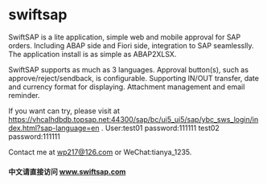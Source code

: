 # swiftsap

SwiftSAP is a lite application, simple web and mobile approval for SAP orders.
Including ABAP side and Fiori side, integration to SAP seamlesslly.
The application install is as simple as ABAP2XLSX.

							
SwiftSAP supports as much as 3 languages.
Approval button(s), such as approve/reject/sendback, is configurable.
Supporting IN/OUT transfer, date and currency format for displaying.
Attachment management and email reminder.

If you want can try, please visit at https://vhcalhdbdb.topsap.net:44300/sap/bc/ui5_ui5/sap/ybc_sws_login/index.html?sap-language=en .
User:test01 password:111111
     test02 password:111111
     

Contact me at wp217@126.com or WeChat:tianya_1235.

									
#### 中文请直接访问 www.swiftsap.com
